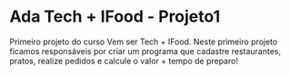 # Ada Tech + IFood - Projeto1
Primeiro projeto do curso Vem ser Tech + IFood. Neste primeiro projeto ficamos responsáveis por criar um programa que cadastre restaurantes, pratos, realize pedidos e calcule o valor + tempo de preparo!
